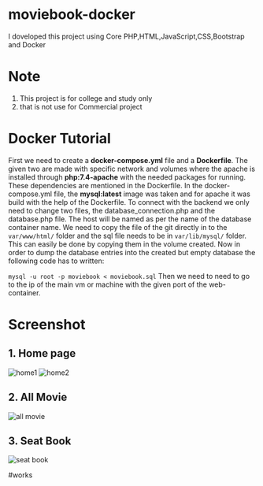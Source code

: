 # moviebook-docker
I doveloped this project using Core PHP,HTML,JavaScript,CSS,Bootstrap and Docker

# Note
1. This project is for college and study only
2. that is not use for Commercial project

# Docker Tutorial
First we need to create a <b>docker-compose.yml</b> file and a <b>Dockerfile</b>. The given two are made with specific network and volumes where the apache is installed through <b>php:7.4-apache</b> with the needed packages for running. These dependencies are mentioned in the Dockerfile. In the docker-compose.yml file, the <b>mysql:latest</b> image was taken and for apache it was build with the help of the Dockerfile. To connect with the backend we only need to change two files, the database_connection.php and the database.php file. The host will be named as per the name of the database container name. We need to copy the file of the git directly in to the ```var/www/html/``` folder and the sql file needs to be in ```var/lib/mysql/``` folder. This can easily be done by copying them in the volume created. Now in order to dump the database entries into the created but empty database the following code has to written: 

```mysql -u root -p moviebook < moviebook.sql```
Then we need to need to go to the ip of the main vm or machine with the given port of the web-container.

# Screenshot

## 1. Home page ##
![home1](https://user-images.githubusercontent.com/104883953/167260990-670d3197-5c62-44bc-b821-fcc8d0efd36d.jpg)
![home2](https://user-images.githubusercontent.com/104883953/167261156-947f1206-6d2f-48c5-b3ba-319ff50b2e95.jpg)

## 2. All Movie ##
![all movie](https://user-images.githubusercontent.com/104883953/167261026-0c6d020e-7963-4e33-85e9-97b2b118d2e6.jpg)

## 3. Seat Book ##
![seat book](https://user-images.githubusercontent.com/104883953/167261039-e45bb084-ed5a-4b43-b8d2-132a16100d41.jpg)

#works
